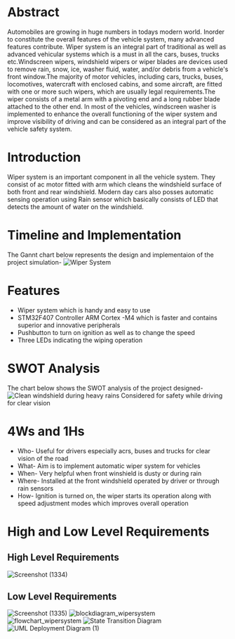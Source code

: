 # Abstract

Automobiles are growing in huge numbers in todays modern world. Inorder to constitute the overall features of the vehicle system, many advanced features contribute. Wiper system is an integral part of traditional as well as advanced vehicular systems which is a must in all the cars, buses, trucks etc.Windscreen wipers, windshield wipers or wiper blades  are devices used to remove rain, snow, ice, washer fluid, water, and/or debris from a vehicle's front window.The majority of motor vehicles, including cars, trucks, buses, locomotives, watercraft with enclosed cabins, and some aircraft, are fitted with one or more such wipers, which are usually legal requirements.The wiper consists of a metal arm with a pivoting end and a long rubber blade attached to the other end. In most of the vehicles, windscreen washer is implemented to enhance the overall functioning of the wiper system and improve visibility of driving and can be considered as an integral part of the vehicle safety system.
# Introduction
Wiper system is an important component in all the vehicle system. They consist of ac motor fitted with arm which cleans the windshield surface of both front and rear windshield. Modern day cars also posses automatic sensing operation using Rain sensor which basically consists of LED that detects the amount of water on the windshield.

# Timeline and Implementation
The Gannt chart below represents the design and implementaion of the project simulation-
![Wiper System](https://user-images.githubusercontent.com/68335075/167797225-83a0a305-2c61-410f-9775-4be35345715d.png)

# Features
 * Wiper system which is handy and easy to use
 * STM32F407 Controller ARM Cortex -M4 which is faster and contains superior and innovative peripherals
 * Pushbutton to turn on ignition as well as to change the speed
 * Three LEDs indicating the wiping operation
# SWOT Analysis
The chart below shows the SWOT analysis of the project designed-
![Clean windshield during heavy rains Considered for safety while driving for clear vision](https://user-images.githubusercontent.com/68335075/167798701-fda76dec-218c-42be-8d67-e514635b58eb.png)

# 4Ws and 1Hs
 * Who- Useful for drivers especially acrs, buses and trucks for clear vision of the road
 * What- Aim is to implement automatic wiper system for vehicles
 * When- Very helpful when front winshield is dusty or during rain
 * Where- Installed at the front windshield operated by driver or through rain sensors
 * How- Ignition is turned on, the wiper starts its operation along with speed adjustment modes which improves overall operation 
 
# High and Low Level Requirements
 ## High Level Requirements
 ![Screenshot (1334)](https://user-images.githubusercontent.com/68335075/167800231-e25232d6-e6cb-4835-9511-7938176fd2f8.png)
 ## Low Level Requirements
 ![Screenshot (1335)](https://user-images.githubusercontent.com/68335075/167800487-0137f64d-19e7-4816-8a29-9f3f5778a28b.png)
 ![blockdiagram_wipersystem](https://user-images.githubusercontent.com/101325628/168264818-a1baf6a8-68f3-46dc-a33b-ef61d53a12ae.png)
![flowchart_wipersystem](https://user-images.githubusercontent.com/101325628/168264846-3ffe23e8-57f3-4a5b-930f-9f2b7019f076.png)
![State Transition Diagram](https://user-images.githubusercontent.com/101325628/168264867-afe1168d-49ea-4c42-85a0-47ba708081bc.png)
![UML Deployment Diagram (1)](https://user-images.githubusercontent.com/101325628/168264900-737f68b0-83a8-4e5f-8659-2ed6c2243b2c.png)

